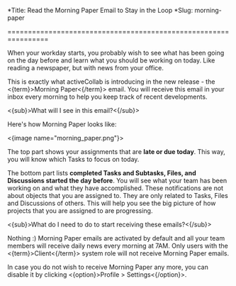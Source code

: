 *Title: Read the Morning Paper Email to Stay in the Loop
*Slug: morning-paper

================================================================

When your workday starts, you probably wish to see what has been going on the day before and learn what you should be working on today. Like reading a newspaper, but with news from your office.

This is exactly what activeCollab is introducing in the new release - the <{term}>Morning Paper<{/term}> email. You will receive this email in your inbox every morning to help you keep track of recent developments.

<{sub}>What will I see in this email?<{/sub}>

Here's how Morning Paper looks like:

<{image name="morning_paper.png"}>

The top part shows your assignments that are **late or due today**. This way, you will know which Tasks to focus on today.

The bottom part lists **completed Tasks and Subtasks, Files, and Discussions started the day before**. You will see what your team has been working on and what they have accomplished. These notifications are not about objects that you are assigned to. They are only related to Tasks, Files and Discussions of others. This will help you see the big picture of how projects that you are assigned to are progressing.

<{sub}>What do I need to do to start receiving these emails?<{/sub}>

Nothing :) Morning Paper emails are activated by default and all your team members will receive daily news every morning at 7AM. Only users with the <{term}>Client<{/term}> system role will not receive Morning Paper emails. 

In case you do not wish to receive Morning Paper any more, you can disable it by clicking <{option}>Profile > Settings<{/option}>.